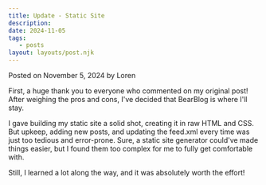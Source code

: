 ```yaml
---
title: Update - Static Site
description:
date: 2024-11-05
tags:
   - posts
layout: layouts/post.njk
---
```


Posted on November 5, 2024 by Loren

First, a huge thank you to everyone who commented on my original post! After weighing the pros and cons, I've decided that BearBlog is where I'll stay.

I gave building my static site a solid shot, creating it in raw HTML and CSS. But upkeep, adding new posts, and updating the feed.xml every time was just too tedious and error-prone. Sure, a static site generator could've made things easier, but I found them too complex for me to fully get comfortable with.

Still, I learned a lot along the way, and it was absolutely worth the effort!
